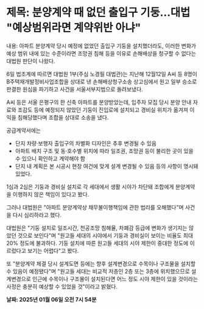 # **제목: 분양계약 때 없던 출입구 기둥…대법 "예상범위라면 계약위반 아냐"**

  내용: 아파트 분양계약 당시 예정에 없었던 출입구 기둥을 설치했더라도, 이러한 변화가 예상 범위 내에 있는 수준이라면 조망권 침해 등을 이유로 손해배상을 청구할 수 없다는 대법원 판단이 나왔다.

6일 법조계에 따르면 대법원 1부(주심 노경필 대법관)는 지난해 12월12일 A씨 등 8명이 B주택재개발정비사업조합을 상대로 낸 손해배상청구소송 상고심에서 원고 일부 승소로 판결한 원심을 파기하고 사건을 서울서부지법으로 돌려보냈다.

A씨 등은 서울 은평구의 한 신축 아파트를 분양받았는데, 입주자 모집 당시 분양 안내 자료와 조감도 등에 예정되지 않았던 기둥이 진입로에 설치되고 경비실 위치가 옮겨져 이익을 침해당했다며 조합을 상대로 소송을 냈다.

공급계약서에는 
- 단지 차량·보행자 출입구의 차별화 디자인은 추후 변경될 수 있음 
- 아파트 배치 구조 및 동·호수별 위치에 따라 일조권, 조망권 등이 불리한 곳이 있을 수 있으니 확인하고 계약해야 함 
- 단지 내 계획은 본 시공시 현장 여건에 맞게 설계 변경될 수 있음 등의 사항이 명시돼 있었다.

1심과 2심은 기둥과 경비실 설치로 각 세대에서 생활 시야가 차단돼 조합에게 분양계약을 이행하지 않은 책임이 있다고 봤다.

그러나 대법원은 "아파트 분양계약상 채무불이행책임에 관한 법리를 오해했다"며 사건을 다시 심리하라고 했다.

대법원은 "기둥 설치로 일조시간, 천공조망 침해율, 차폐감 등급에 변화가 생기지는 않았던 것으로 보인다"며 "원고들 세대의 시야에서 기둥과 경비실이 보이는 비율도 최대 20% 정도에 불과하다. 기둥 설치에 따른 원고들 세대의 시야 제한이 중대한 정도에 이르렀다고 보기는 어렵다"고 봤다.

또 "분양계약 체결 당시 설계도면 등에는 향후 설계변경으로 수목이나 구조물을 설치할 수 있음이 예정됐다"며 "원고들 세대는 비교적 저층인 2층 또는 3층에 위치했으므로 설계변경으로 인근에 수목이나 구조물이 설치된다면 어느 정도 시야 제한이 있을 것이라는 사정은 충분히 예상할 수 있었을 것"이라고 밝혔다.

  **날짜: 2025년 01월 06일 오전 7시 54분**